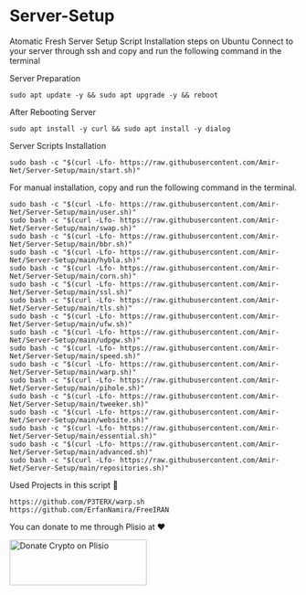 # Server-Setup
Atomatic Fresh Server Setup Script
Installation steps on Ubuntu
Connect to your server through ssh and copy and run the following command in the terminal

Server Preparation
```
sudo apt update -y && sudo apt upgrade -y && reboot
```
After Rebooting Server
```
sudo apt install -y curl && sudo apt install -y dialog
```

Server Scripts Installation
```
sudo bash -c "$(curl -Lfo- https://raw.githubusercontent.com/Amir-Net/Server-Setup/main/start.sh)"
```

For manual installation, copy and run the following command in the terminal.
```
sudo bash -c "$(curl -Lfo- https://raw.githubusercontent.com/Amir-Net/Server-Setup/main/user.sh)"
sudo bash -c "$(curl -Lfo- https://raw.githubusercontent.com/Amir-Net/Server-Setup/main/swap.sh)"
sudo bash -c "$(curl -Lfo- https://raw.githubusercontent.com/Amir-Net/Server-Setup/main/bbr.sh)"
sudo bash -c "$(curl -Lfo- https://raw.githubusercontent.com/Amir-Net/Server-Setup/main/hybla.sh)"
sudo bash -c "$(curl -Lfo- https://raw.githubusercontent.com/Amir-Net/Server-Setup/main/corn.sh)"
sudo bash -c "$(curl -Lfo- https://raw.githubusercontent.com/Amir-Net/Server-Setup/main/ssl.sh)"
sudo bash -c "$(curl -Lfo- https://raw.githubusercontent.com/Amir-Net/Server-Setup/main/tls.sh)"
sudo bash -c "$(curl -Lfo- https://raw.githubusercontent.com/Amir-Net/Server-Setup/main/ufw.sh)"
sudo bash -c "$(curl -Lfo- https://raw.githubusercontent.com/Amir-Net/Server-Setup/main/udpgw.sh)"
sudo bash -c "$(curl -Lfo- https://raw.githubusercontent.com/Amir-Net/Server-Setup/main/speed.sh)"
sudo bash -c "$(curl -Lfo- https://raw.githubusercontent.com/Amir-Net/Server-Setup/main/warp.sh)"
sudo bash -c "$(curl -Lfo- https://raw.githubusercontent.com/Amir-Net/Server-Setup/main/pihole.sh)"
sudo bash -c "$(curl -Lfo- https://raw.githubusercontent.com/Amir-Net/Server-Setup/main/tweeker.sh)"
sudo bash -c "$(curl -Lfo- https://raw.githubusercontent.com/Amir-Net/Server-Setup/main/website.sh)"
sudo bash -c "$(curl -Lfo- https://raw.githubusercontent.com/Amir-Net/Server-Setup/main/essential.sh)"
sudo bash -c "$(curl -Lfo- https://raw.githubusercontent.com/Amir-Net/Server-Setup/main/advanced.sh)"
sudo bash -c "$(curl -Lfo- https://raw.githubusercontent.com/Amir-Net/Server-Setup/main/repositories.sh)"

```
Used Projects in this script 🙏
```
https://github.com/P3TERX/warp.sh
https://github.com/ErfanNamira/FreeIRAN
```
You can donate to me through Plisio at ❤️

<a href="https://plisio.net/donate/f_9qcQRU" target="_blank"><img src="https://plisio.net/img/donate/donate_light_icons_color.png" alt="Donate Crypto on Plisio" width="240" height="80" /></a>
